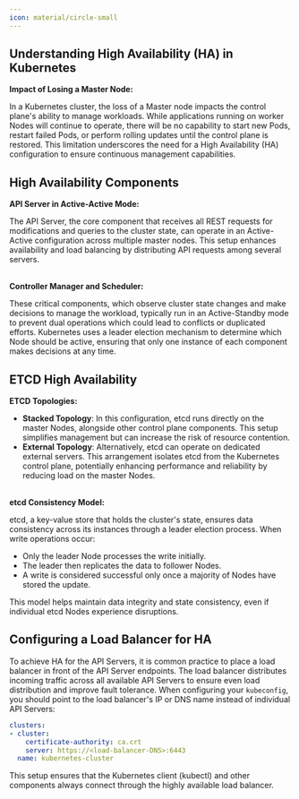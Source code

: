 ```yaml
---
icon: material/circle-small
---
```


## Understanding High Availability (HA) in Kubernetes

**Impact of Losing a Master Node:**

In a Kubernetes cluster, the loss of a Master node impacts the control plane's ability to manage workloads. While applications running on worker Nodes will continue to operate, there will be no capability to start new Pods, restart failed Pods, or perform rolling updates until the control plane is restored. This limitation underscores the need for a High Availability (HA) configuration to ensure continuous management capabilities.

## High Availability Components
**API Server in Active-Active Mode:**

The API Server, the core component that receives all REST requests for modifications and queries to the cluster state, can operate in an Active-Active configuration across multiple master nodes. This setup enhances availability and load balancing by distributing API requests among several servers.
<br><br>

**Controller Manager and Scheduler:**

These critical components, which observe cluster state changes and make decisions to manage the workload, typically run in an Active-Standby mode to prevent dual operations which could lead to conflicts or duplicated efforts. Kubernetes uses a leader election mechanism to determine which Node should be active, ensuring that only one instance of each component makes decisions at any time.


## ETCD High Availability

**ETCD Topologies:**

- **Stacked Topology**: In this configuration, etcd runs directly on the master Nodes, alongside other control plane components. This setup simplifies management but can increase the risk of resource contention.
- **External Topology**: Alternatively, etcd can operate on dedicated external servers. This arrangement isolates etcd from the Kubernetes control plane, potentially enhancing performance and reliability by reducing load on the master Nodes.
<br><br>

**etcd Consistency Model:**

etcd, a key-value store that holds the cluster's state, ensures data consistency across its instances through a leader election process. When write operations occur:

- Only the leader Node processes the write initially.
- The leader then replicates the data to follower Nodes.
- A write is considered successful only once a majority of Nodes have stored the update.

This model helps maintain data integrity and state consistency, even if individual etcd Nodes experience disruptions.

## Configuring a Load Balancer for HA

To achieve HA for the API Servers, it is common practice to place a load balancer in front of the API Server endpoints. The load balancer distributes incoming traffic across all available API Servers to ensure even load distribution and improve fault tolerance. When configuring your `kubeconfig`, you should point to the load balancer's IP or DNS name instead of individual API Servers:
```yaml
clusters:
- cluster:
    certificate-authority: ca.crt
    server: https://<load-balancer-DNS>:6443
  name: kubernetes-cluster
```
This setup ensures that the Kubernetes client (kubectl) and other components always connect through the highly available load balancer.
